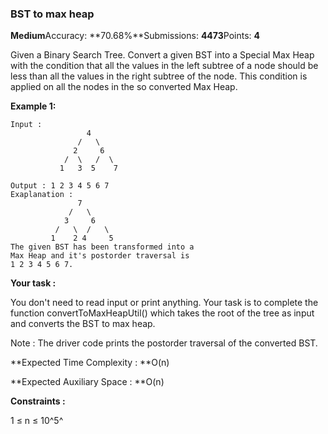### BST to max heap

**Medium**Accuracy: **70.68%**Submissions: **4473**Points: **4**

Given a Binary Search Tree. Convert a given BST into a Special Max Heap with the condition that all the values in the left subtree of a node should be less than all the values in the right subtree of the node. This condition is applied on all the nodes in the so converted Max Heap.

**Example 1:**

```
Input :
                 4
               /   \
              2     6
            /  \   /  \
           1   3  5    7  

Output : 1 2 3 4 5 6 7 
Exaplanation :
               7
             /   \
            3     6
          /   \  /   \
         1    2 4     5
The given BST has been transformed into a
Max Heap and it's postorder traversal is
1 2 3 4 5 6 7.
```

**Your task :**

You don't need to read input or print anything. Your task is to complete the function convertToMaxHeapUtil() which takes the root of the tree as input and converts the BST to max heap.

Note : The driver code prints the postorder traversal of the converted BST.

**Expected Time Complexity : **O(n)

**Expected Auxiliary Space : **O(n)

**Constraints :**

1 ≤ n ≤ 10^5^
